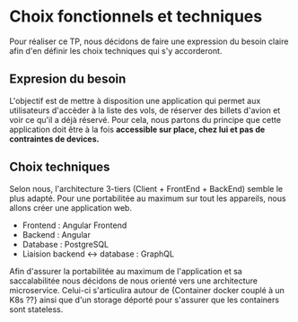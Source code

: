 # Choix fonctionnels et techniques 
Pour réaliser ce TP, nous décidons de faire une expression du besoin claire afin d'en définir les choix techniques qui s'y accorderont.

## Expresion du besoin 
L'objectif est de mettre à disposition une application qui permet aux utilisateurs d'accèder à la liste des vols, de réserver des billets d'avion et voir ce qu'il a déjà réservé. Pour cela, nous partons du principe que cette application doit être à la fois __accessible sur place, chez lui et pas de contraintes de devices.__ 


## Choix techniques 

Selon nous, l'architecture 3-tiers (Client + FrontEnd + BackEnd) semble le plus adapté. Pour une portabilitée au maximum sur tout les appareils, nous allons créer une application web.

- Frontend : Angular Frontend 
- Backend : Angular 
- Database : PostgreSQL
- Liaision backend <-> database : GraphQL

Afin d'assurer la portabilitée au maximum de l'application et sa saccalabilitée nous décidons de nous orienté vers une architecture microservice. Celui-ci s'articulira autour de {Container  docker couplé à un K8s ??} ainsi que d'un storage déporté pour s'assurer que les containers sont stateless. 